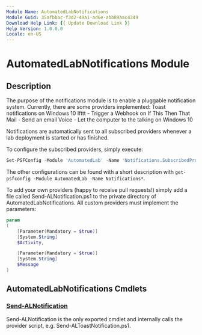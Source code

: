 ```yaml
---
Module Name: AutomatedLabNotifications
Module Guid: 35afbbac-f3d2-49a1-ad6e-abb89aac4349
Download Help Link: {{ Update Download Link }}
Help Version: 1.0.0.0
Locale: en-US
---
```


# AutomatedLabNotifications Module
## Description
The purpose of the notifications module is to enable a pluggable notification system.
Currently, there are some providers implemented:
Toast notifications on Windows 10
Ifttt - Trigger a Webhook on If This Then That
Mail - Send an email
Voice - Let the computer to the talking on Windows 10

Notifications are automatically sent to all subscribed providers whenever a lab deployment
is started or has finished.

To configure the subscribed providers, simply execute:
```powershell
Set-PSFConfig -Module 'AutomatedLab' -Name 'Notifications.SubscribedProviders' -Value @('Toast', 'Voice') -PassThru | Register-PSFConfig
```

The other configurations can be found with a short description with `get-psfconfig -Module AutomatedLab -Name Notifications*`.

To add your own providers (happy to receive pull requests!) simply add a file called Send-AL<PROVIDERNAME>Notification.ps1 to the
private directory of AutomatedLabNotifications. All custom providers must implement the parameters:
```powershell
param
(
    [Parameter(Mandatory = $true)]
    [System.String]
    $Activity,

    [Parameter(Mandatory = $true)]
    [System.String]
    $Message
)
```

## AutomatedLabNotifications Cmdlets
### [Send-ALNotification](Send-ALNotification.md)
Send-ALNotification is the only exported cmdlet and internally calls the provider script, e.g. Send-ALToastNotification.ps1.

